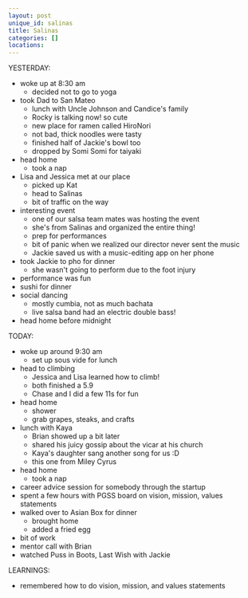 ```yaml
---
layout: post
unique_id: salinas
title: Salinas
categories: []
locations: 
---
```


YESTERDAY:
* woke up at 8:30 am
  * decided not to go to yoga
* took Dad to San Mateo
  * lunch with Uncle Johnson and Candice's family
  * Rocky is talking now! so cute
  * new place for ramen called HiroNori
  * not bad, thick noodles were tasty
  * finished half of Jackie's bowl too
  * dropped by Somi Somi for taiyaki
* head home
  * took a nap
* Lisa and Jessica met at our place
  * picked up Kat
  * head to Salinas
  * bit of traffic on the way
* interesting event
  * one of our salsa team mates was hosting the event
  * she's from Salinas and organized the entire thing!
  * prep for performances
  * bit of panic when we realized our director never sent the music
  * Jackie saved us with a music-editing app on her phone
* took Jackie to pho for dinner
  * she wasn't going to perform due to the foot injury
* performance was fun
* sushi for dinner
* social dancing
  * mostly cumbia, not as much bachata
  * live salsa band had an electric double bass!
* head home before midnight

TODAY:
* woke up around 9:30 am
  * set up sous vide for lunch
* head to climbing
  * Jessica and Lisa learned how to climb!
  * both finished a 5.9
  * Chase and I did a few 11s for fun
* head home
  * shower
  * grab grapes, steaks, and crafts
* lunch with Kaya
  * Brian showed up a bit later
  * shared his juicy gossip about the vicar at his church
  * Kaya's daughter sang another song for us :D
  * this one from Miley Cyrus
* head home
  * took a nap
* career advice session for somebody through the startup
* spent a few hours with PGSS board on vision, mission, values statements
* walked over to Asian Box for dinner
  * brought home
  * added a fried egg
* bit of work
* mentor call with Brian
* watched Puss in Boots, Last Wish with Jackie

LEARNINGS:
* remembered how to do vision, mission, and values statements
